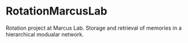 # RotationMarcusLab
Rotation project at Marcus Lab. Storage and retrieval of memories in a hierarchical modualar network. 
